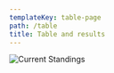 ```yaml
---
templateKey: table-page
path: /table
title: Table and results
---
```

![](/img/april-9-standings.jpg "Current Standings")